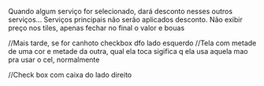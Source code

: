 Quando algum serviço for selecionado, dará desconto nesses outros serviços...
Serviços principais não serão aplicados desconto.
Não exibir preço nos tiles, apenas fechar no final o valor e bouas



//Mais tarde, se for canhoto checkbox dfo lado esquerdo
//Tela com metade de uma cor e metade da outra, qual ela toca sigifica q ela usa aquela mao pra usar o cel, normalmente


//Check box com caixa do lado direito